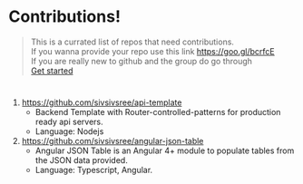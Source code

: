 # Contributions!

> This is a currated list of repos that need contributions.<br>
> If you wanna provide your repo use this link https://goo.gl/bcrfcE <br>
> If you are really new to github and the group do go through <br>
> [Get started](https://github.com/sivsivsree/github-repos/blob/master/getting-started.md) 

#

 1. https://github.com/sivsivsree/api-template
	 -  Backend Template with Router-controlled-patterns for production ready api servers.
	 - Language: Nodejs
 2. https://github.com/sivsivsree/angular-json-table
	 - Angular JSON Table is an Angular 4+ module to populate tables from the JSON data provided.
	 - Language: Typescript, Angular.

		
